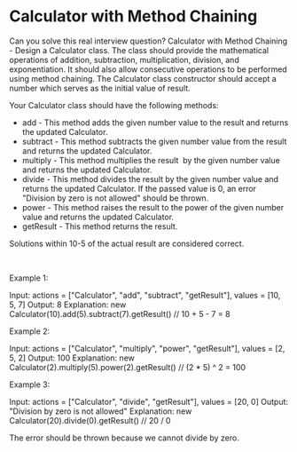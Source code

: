 # Calculator with Method Chaining

Can you solve this real interview question? Calculator with Method Chaining - Design a Calculator class. The class should provide the mathematical operations of addition, subtraction, multiplication, division, and exponentiation. It should also allow consecutive operations to be performed using method chaining. The Calculator class constructor should accept a number which serves as the initial value of result.

Your Calculator class should have the following methods:

 * add - This method adds the given number value to the result and returns the updated Calculator.
 * subtract - This method subtracts the given number value from the result and returns the updated Calculator.
 * multiply - This method multiplies the result  by the given number value and returns the updated Calculator.
 * divide - This method divides the result by the given number value and returns the updated Calculator. If the passed value is 0, an error "Division by zero is not allowed" should be thrown.
 * power - This method raises the result to the power of the given number value and returns the updated Calculator.
 * getResult - This method returns the result.

Solutions within 10-5 of the actual result are considered correct.

 

Example 1:


Input: 
actions = ["Calculator", "add", "subtract", "getResult"], 
values = [10, 5, 7]
Output: 8
Explanation: 
new Calculator(10).add(5).subtract(7).getResult() // 10 + 5 - 7 = 8


Example 2:


Input: 
actions = ["Calculator", "multiply", "power", "getResult"], 
values = [2, 5, 2]
Output: 100
Explanation: 
new Calculator(2).multiply(5).power(2).getResult() // (2 * 5) ^ 2 = 100


Example 3:


Input: 
actions = ["Calculator", "divide", "getResult"], 
values = [20, 0]
Output: "Division by zero is not allowed"
Explanation: 
new Calculator(20).divide(0).getResult() // 20 / 0 

The error should be thrown because we cannot divide by zero.